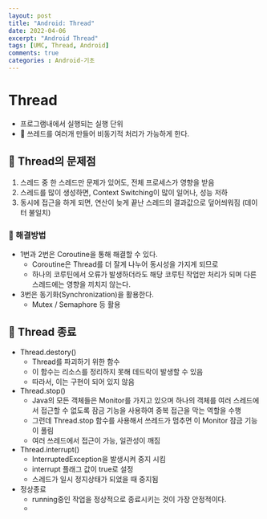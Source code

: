 ```yaml
---
layout: post
title: "Android: Thread"
date: 2022-04-06
excerpt: "Android Thread"
tags: [UMC, Thread, Android]
comments: true
categories : Android-기초
---
```


# Thread
- 프로그램내에서 실행되는 실행 단위
- 🎯 쓰레드를 여러개 만들어 비동기적 처리가 가능하게 한다.

## 🎯 Thread의 문제점
1. 스레드 중 한 스레드만 문제가 있어도, 전체 프로세스가 영향을 받음
2. 스레드를 많이 생성하면, Context Switching이 많이 일어나, 성능 저하
3. 동시에 접근을 하게 되면, 연산이 늦게 끝난 스레드의 결과값으로 덮어씌워짐 (데이터 불일치)

### 🎯 해결방법
- 1번과 2번은 Coroutine을 통해 해결할 수 있다.
    - Coroutine은 Thread를 더 잘게 나누어 동시성을 가지게 되므로
    - 하나의 코루틴에서 오류가 발생하더라도 해당 코루틴 작업만 처리가 되며 다른 스레드에는 영향을 끼치지 않는다.
- 3번은 동기화(Synchronization)을 활용한다.
    - Mutex / Semaphore 등 활용

## 🎯 Thread 종료
- Thread.destory()
    -  Thread를 파괴하기 위한 함수
    - 이 함수는 리소스를 정리하지 못해 데드락이 발생할 수 있음
    - 따라서, 이는 구현이 되어 있지 않음
- Thread.stop()
    - Java의 모든 객체들은 Monitor를 가지고 있으며 하나의 객체를 여러 스레드에서 접근할 수 없도록 잠금 기능을 사용하여 중복 접근을 막는 역할을 수행
    - 그런데 Thread.stop 함수를 사용해서 쓰레드가 멈추면 이 Monitor 잠금 기능이 풀림
    - 여러 쓰레드에서 접근이 가능, 일관성이 깨짐
- Thread.interrupt()
    - InterruptedException을 발생시켜 중지 시킴
    - interrupt 플래그 값이 true로 설정
    - 스레드가 일시 정지상태가 되었을 때 중지됨
- 정상종료
    - running중인 작업을 정상적으로 종료시키는 것이 가장 안정적이다.
    - 